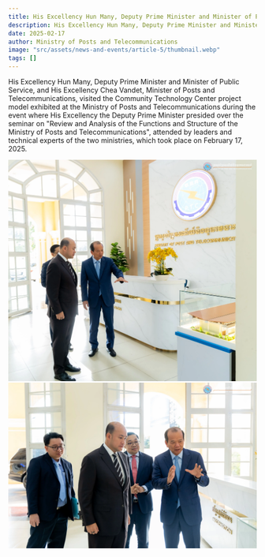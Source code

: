 ```yaml
---
title: His Excellency Hun Many, Deputy Prime Minister and Minister of Public Service, and His Excellency Chea Vandet, Minister of Posts and Telecommunications
description: His Excellency Hun Many, Deputy Prime Minister and Minister of Public Service, and His Excellency Chea Vandet, Minister of Posts and Telecommunications, visited the Community Technology Center project model exhibited at the Ministry of Posts and Telecommunications during the event where His Excellency the Deputy Prime Minister presided over the seminar on "Review and Analysis of the Functions and Structure of the Ministry of Posts and Telecommunications", attended by leaders and technical experts of the two ministries, which took place on February 17, 2025.
date: 2025-02-17
author: Ministry of Posts and Telecommunications
image: "src/assets/news-and-events/article-5/thumbnail.webp"
tags: []
---
```

His Excellency Hun Many, Deputy Prime Minister and Minister of Public Service, and His Excellency Chea Vandet, Minister of Posts and Telecommunications, visited the Community Technology Center project model exhibited at the Ministry of Posts and Telecommunications during the event where His Excellency the Deputy Prime Minister presided over the seminar on "Review and Analysis of the Functions and Structure of the Ministry of Posts and Telecommunications", attended by leaders and technical experts of the two ministries, which took place on February 17, 2025.

![photo 1](src/assets/news-and-events/article-5/new-ctc1.webp)
![photo 2](src/assets/news-and-events/article-5/new-ctc2.webp)

